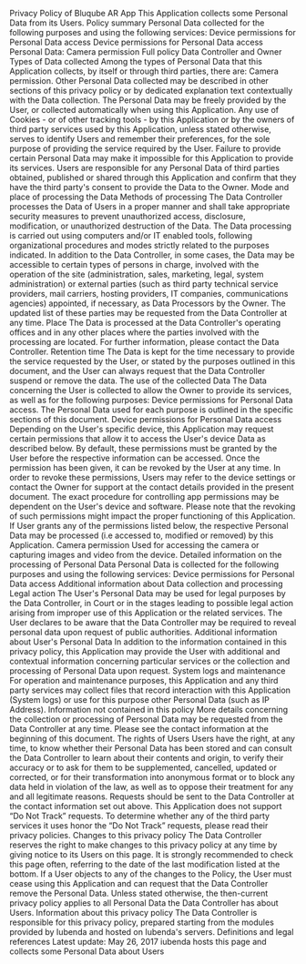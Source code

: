 Privacy Policy of Bluqube AR App
This Application collects some Personal Data from its Users.
Policy summary
Personal Data collected for the following purposes and using the following services:
Device permissions for Personal Data access
Device permissions for Personal Data access
Personal Data: Camera permission
Full policy
Data Controller and Owner
Types of Data collected
Among the types of Personal Data that this Application collects, by itself or through third parties, there are: Camera permission.
Other Personal Data collected may be described in other sections of this privacy policy or by dedicated explanation text contextually with the Data collection.
The Personal Data may be freely provided by the User, or collected automatically when using this Application.
Any use of Cookies - or of other tracking tools - by this Application or by the owners of third party services used by this Application, unless stated otherwise, serves to identify Users and remember their preferences, for the sole purpose of providing the service required by the User.
Failure to provide certain Personal Data may make it impossible for this Application to provide its services.
Users are responsible for any Personal Data of third parties obtained, published or shared through this Application and confirm that they have the third party's consent to provide the Data to the Owner.
Mode and place of processing the Data
Methods of processing
The Data Controller processes the Data of Users in a proper manner and shall take appropriate security measures to prevent unauthorized access, disclosure, modification, or unauthorized destruction of the Data.
The Data processing is carried out using computers and/or IT enabled tools, following organizational procedures and modes strictly related to the purposes indicated. In addition to the Data Controller, in some cases, the Data may be accessible to certain types of persons in charge, involved with the operation of the site (administration, sales, marketing, legal, system administration) or external parties (such as third party technical service providers, mail carriers, hosting providers, IT companies, communications agencies) appointed, if necessary, as Data Processors by the Owner. The updated list of these parties may be requested from the Data Controller at any time.
Place
The Data is processed at the Data Controller's operating offices and in any other places where the parties involved with the processing are located. For further information, please contact the Data Controller.
Retention time
The Data is kept for the time necessary to provide the service requested by the User, or stated by the purposes outlined in this document, and the User can always request that the Data Controller suspend or remove the data.
The use of the collected Data
The Data concerning the User is collected to allow the Owner to provide its services, as well as for the following purposes: Device permissions for Personal Data access.
The Personal Data used for each purpose is outlined in the specific sections of this document.
Device permissions for Personal Data access
Depending on the User's specific device, this Application may request certain permissions that allow it to access the User's device Data as described below.
By default, these permissions must be granted by the User before the respective information can be accessed. Once the permission has been given, it can be revoked by the User at any time. In order to revoke these permissions, Users may refer to the device settings or contact the Owner for support at the contact details provided in the present document.
The exact procedure for controlling app permissions may be dependent on the User's device and software.
Please note that the revoking of such permissions might impact the proper functioning of this Application.
If User grants any of the permissions listed below, the respective Personal Data may be processed (i.e accessed to, modified or removed) by this Application.
Camera permission
Used for accessing the camera or capturing images and video from the device.
Detailed information on the processing of Personal Data
Personal Data is collected for the following purposes and using the following services:
Device permissions for Personal Data access
Additional information about Data collection and processing
Legal action
The User's Personal Data may be used for legal purposes by the Data Controller, in Court or in the stages leading to possible legal action arising from improper use of this Application or the related services.
The User declares to be aware that the Data Controller may be required to reveal personal data upon request of public authorities.
Additional information about User's Personal Data
In addition to the information contained in this privacy policy, this Application may provide the User with additional and contextual information concerning particular services or the collection and processing of Personal Data upon request.
System logs and maintenance
For operation and maintenance purposes, this Application and any third party services may collect files that record interaction with this Application (System logs) or use for this purpose other Personal Data (such as IP Address).
Information not contained in this policy
More details concerning the collection or processing of Personal Data may be requested from the Data Controller at any time. Please see the contact information at the beginning of this document.
The rights of Users
Users have the right, at any time, to know whether their Personal Data has been stored and can consult the Data Controller to learn about their contents and origin, to verify their accuracy or to ask for them to be supplemented, cancelled, updated or corrected, or for their transformation into anonymous format or to block any data held in violation of the law, as well as to oppose their treatment for any and all legitimate reasons. Requests should be sent to the Data Controller at the contact information set out above.
This Application does not support “Do Not Track” requests.
To determine whether any of the third party services it uses honor the “Do Not Track” requests, please read their privacy policies.
Changes to this privacy policy
The Data Controller reserves the right to make changes to this privacy policy at any time by giving notice to its Users on this page. It is strongly recommended to check this page often, referring to the date of the last modification listed at the bottom. If a User objects to any of the changes to the Policy, the User must cease using this Application and can request that the Data Controller remove the Personal Data. Unless stated otherwise, the then-current privacy policy applies to all Personal Data the Data Controller has about Users.
Information about this privacy policy
The Data Controller is responsible for this privacy policy, prepared starting from the modules provided by Iubenda and hosted on Iubenda's servers.
Definitions and legal references
Latest update: May 26, 2017
iubenda hosts this page and collects some Personal Data about Users
